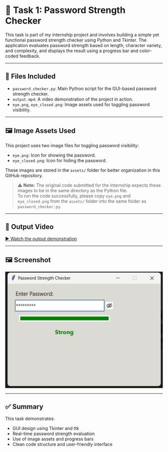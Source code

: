 # 🔐 Task 1: Password Strength Checker

This task is part of my internship project and involves building a simple yet functional password strength checker using Python and Tkinter. The application evaluates password strength based on length, character variety, and complexity, and displays the result using a progress bar and color-coded feedback.

---

## 📁 Files Included

- `password_checker.py`: Main Python script for the GUI-based password strength checker.
- `output.mp4`: A video demonstration of the project in action.
- `eye.png`, `eye_closed.png`: Image assets used for toggling password visibility.

---

## 🖼️ Image Assets Used

This project uses two image files for toggling password visibility:

- `eye.png`: Icon for showing the password.
- `eye_closed.png`: Icon for hiding the password.

These images are stored in the `assets/` folder for better organization in this GitHub repository.

> ⚠️ **Note:** The original code submitted for the internship expects these images to be in the same directory as the Python file.  
> To run the code successfully, please copy `eye.png` and `eye_closed.png` from the `assets/` folder into the same folder as `password_checker.py`.

---

## 🎥 Output Video

[▶️ Watch the output demonstration](output.mp4)

---

## 🖼️ Screenshot

![Preview of the application](preview.png)

---

## ✅ Summary

This task demonstrates:
- GUI design using Tkinter and ttk
- Real-time password strength evaluation
- Use of image assets and progress bars
- Clean code structure and user-friendly interface
